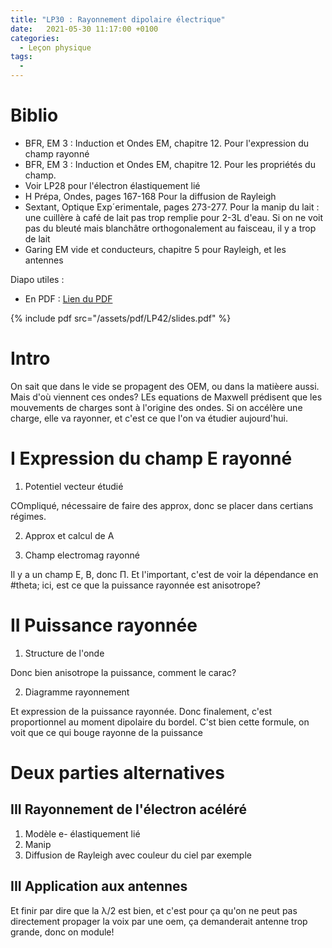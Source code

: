 ```yaml
---
title: "LP30 : Rayonnement dipolaire électrique"
date:   2021-05-30 11:17:00 +0100
categories:
  - Leçon physique
tags:
  - 
---
```


# Biblio
- BFR, EM 3 : Induction et Ondes EM, chapitre 12. Pour l'expression du champ rayonné
- BFR, EM 3 : Induction et Ondes EM, chapitre 12. Pour les propriétés du champ.
- Voir LP28 pour l'électron élastiquement lié
- H Prépa, Ondes, pages 167-168 Pour la diffusion de Rayleigh
- Sextant, Optique Exp´erimentale, pages 273-277. Pour la manip du lait : une cuillère à café de lait pas trop remplie pour 2-3L d'eau. Si on ne voit pas du bleuté mais blanchâtre orthogonalement au faisceau, il y a trop de lait
- Garing EM vide et conducteurs, chapitre 5 pour Rayleigh, et les antennes

Diapo utiles :
- En PDF : [Lien du PDF](/assets/pdf/LP42/slides.pdf)

{% include pdf src="/assets/pdf/LP42/slides.pdf" %}

# Intro
On sait que dans le vide se propagent des OEM, ou dans la matièere aussi. Mais d'où viennent ces ondes? LEs equations de Maxwell prédisent que les mouvements de charges sont à l'origine des ondes. Si on accélère une charge, elle va rayonner, et c'est ce que l'on va étudier aujourd'hui.
# I Expression du champ E rayonné
1) Potentiel vecteur étudié

COmpliqué, nécessaire de faire des approx, donc se placer dans certians régimes.

2) Approx et calcul de A

3) Champ electromag rayonné

Il y a un champ E, B, donc &Pi;. Et l'important, c'est de voir la dépendance en #theta; ici, est ce que la puissance rayonnée est anisotrope?

# II Puissance rayonnée
1) Structure de l'onde

Donc bien anisotrope la puissance, comment le carac?

2) Diagramme rayonnement

Et expression de la puissance rayonnée. Donc finalement, c'est proportionnel au moment dipolaire du bordel. C'st bien cette formule, on voit que ce qui bouge rayonne de la puissance

# Deux parties alternatives
## III Rayonnement de l'électron acéléré
1) Modèle e- élastiquement lié
2) Manip
3) Diffusion de Rayleigh
avec couleur du ciel par exemple
## III Application aux antennes
Et finir par dire que la &lambda;/2 est bien, et c'est pour ça qu'on ne peut pas directement propager la voix par une oem, ça demanderait antenne trop grande, donc on module!
